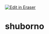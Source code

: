 <p><a target="_blank" href="https://app.eraser.io/workspace/VoprTziJVZDr8xpNQc90" id="edit-in-eraser-github-link"><img alt="Edit in Eraser" src="https://firebasestorage.googleapis.com/v0/b/second-petal-295822.appspot.com/o/images%2Fgithub%2FOpen%20in%20Eraser.svg?alt=media&amp;token=968381c8-a7e7-472a-8ed6-4a6626da5501"></a></p>

# shuborno




<!--- Eraser file: https://app.eraser.io/workspace/VoprTziJVZDr8xpNQc90 --->